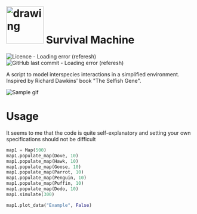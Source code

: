 # <img src="https://i.imgur.com/dk2jDwY.png" alt="drawing" width="100"/> Survival Machine


![Licence - Loading error (referesh)](https://img.shields.io/github/license/artsergy/survivalmachine) ![GitHub last commit - Loading error (referesh)](https://img.shields.io/github/last-commit/artsergy/survivalmachine)

A script to model interspecies interactions in a simplified environment. Inspired by Richard Dawkins' book "The Selfish Gene".

![Sample gif](https://i.imgur.com/F1KTE19.png)

# Usage

It seems to me that the code is quite self-explanatory and setting your own specifications should not be difficult

```python
map1 = Map(500)
map1.populate_map(Dove, 10)
map1.populate_map(Hawk, 10)
map1.populate_map(Goose, 10)
map1.populate_map(Parrot, 10)
map1.populate_map(Penguin, 10)
map1.populate_map(Puffin, 10)
map1.populate_map(Dodo, 10)
map1.simulate(300)

map1.plot_data("Example", False)
```


